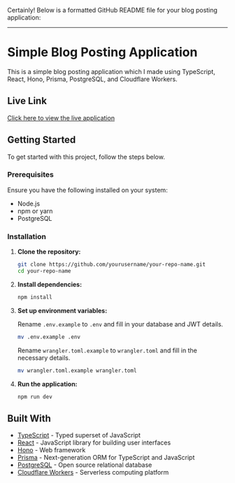 Certainly! Below is a formatted GitHub README file for your blog posting application:

---

# Simple Blog Posting Application

This is a simple blog posting application which I made using TypeScript, React, Hono, Prisma, PostgreSQL, and Cloudflare Workers.

## Live Link

[Click here to view the live application](https://bilogsite.vercel.app/) <!-- Replace '#' with the actual URL -->

## Getting Started

To get started with this project, follow the steps below.

### Prerequisites

Ensure you have the following installed on your system:
- Node.js
- npm or yarn
- PostgreSQL

### Installation

1. **Clone the repository:**

   ```sh
   git clone https://github.com/yourusername/your-repo-name.git
   cd your-repo-name
   ```

2. **Install dependencies:**

   ```sh
   npm install
   ```

3. **Set up environment variables:**

   Rename `.env.example` to `.env` and fill in your database and JWT details.

   ```sh
   mv .env.example .env
   ```

   Rename `wrangler.toml.example` to `wrangler.toml` and fill in the necessary details.

   ```sh
   mv wrangler.toml.example wrangler.toml
   ```

4. **Run the application:**

   ```sh
   npm run dev
   ```

## Built With

- [TypeScript](https://www.typescriptlang.org/) - Typed superset of JavaScript
- [React](https://reactjs.org/) - JavaScript library for building user interfaces
- [Hono](https://hono.dev/) - Web framework
- [Prisma](https://www.prisma.io/) - Next-generation ORM for TypeScript and JavaScript
- [PostgreSQL](https://www.postgresql.org/) - Open source relational database
- [Cloudflare Workers](https://workers.cloudflare.com/) - Serverless computing platform

